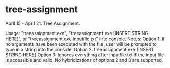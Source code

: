# tree-assignment
April 15 - April 21. Tree Assignment.

Usage: "treeassignment.exe", "treeassignment.exe [INSERT STRING HERE]", or "treeassignment.exe inputfile.txt" into console.
Notes:
       Option 1: If no arguments have been executed with the file, user will be prompted to type in a string into the console.
       Option 2: treeassignment.exe [INSERT STRING HERE]
       Option 3: Ignores everything after inputfile.txt if the input file is accessible and valid. No hybridizations of options 2 and 3 are supported.
